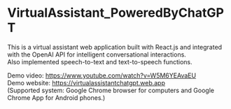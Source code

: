 # VirtualAssistant_PoweredByChatGPT
 This is a virtual assistant web application built with React.js and integrated with the OpenAI API for intelligent conversational interactions.
 <br />Also implemented speech-to-text and text-to-speech functions.
 
 Demo video: https://www.youtube.com/watch?v=W5M6YEAvaEU <br />
 Demo website: https://virtualassistantchatgpt.web.app <br />
 (Supported system: Google Chrome browser for computers and Google Chrome App for Android phones.)
